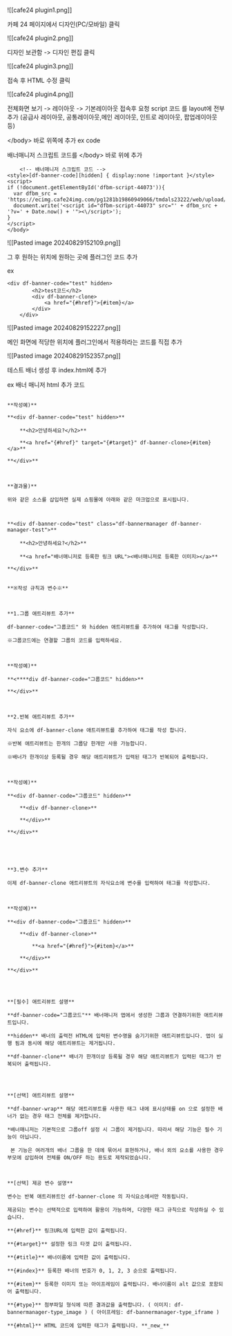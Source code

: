 
![[cafe24 plugin1.png]]

카페 24 페이지에서 디자인(PC/모바일) 클릭

![[cafe24 plugin2.png]]

디자인 보관함 -> 디자인 편집 클릭

![[cafe24 plugin3.png]]

접속 후  HTML 수정 클릭 


![[cafe24 plugin4.png]]


전체화면 보기 -> 레이아웃 -> 기본레이아웃 접속후 요청 script 코드 를 layout에 전부 추가 
(공급사 레이아웃, 공통레이아웃,메인 레이아웃, 인트로 레이아웃, 팝업레이아웃 등)


\</body> 바로 위쪽에 추가
ex code

배너매니저 스크립트 코드를 \</body>  바로 위에 추가

```
    <!-- 배너매니저 스크립트 코드 -->
<style>[df-banner-code][hidden] { display:none !important }</style>
<script>
if (!document.getElementById('dfbm-script-44073')){
  var dfbm_src = 'https://ecimg.cafe24img.com/pg1281b19860949066/tmdals23222/web/upload/appfiles/ZaReJam3QiELznoZeGGkMG/4ef3e5c5a151a1c8208cef9add99abd4.js';
  document.write('<script id="dfbm-script-44073" src="' + dfbm_src + '?v=' + Date.now() + '"><\/script>');
}
</script>
</body>
```


![[Pasted image 20240829152109.png]]

그 후 원하는 위치에  원하는 곳에 플러그인 코드 추가

ex

```
<div df-banner-code="test" hidden>
        <h2>test코드</h2>
        <div df-banner-clone>
            <a href="{#href}">{#item}</a>
    	</div>
    </div>    
```

![[Pasted image 20240829152227.png]]


메인 화면에 적당한 위치에 플러그인에서 적용하라는 코드를 직접 추가


![[Pasted image 20240829152357.png]]

테스트 배너 생성 후  index.html에 추가


ex 배너 매니저 html 추가 코드

```

**작성예)**

**<div df-banner-code="test" hidden>**

    **<h2>안녕하세요?</h2>**

    **<a href="{#href}" target="{#target}" df-banner-clone>{#item}</a>**

**</div>**

  

**결과물)** 

위와 같은 소스를 삽입하면 실제 쇼핑몰에 아래와 같은 마크업으로 표시됩니다.

  

**<div df-banner-code="test" class="df-bannermanager df-banner-manager-test">**

    **<h2>안녕하세요?</h2>**

    **<a href="배너매니저로 등록한 링크 URL"><배너매니저로 등록한 이미지></a>**

**</div>**
  

**※작성 규칙과 변수※**

  

**1.그룹 애트리뷰트 추가**

df-banner-code="그룹코드" 와 hidden 애트리뷰트를 추가하여 태그를 작성합니다.

※그룹코드에는 연결할 그룹의 코드를 입력하세요.

  

**작성예)** 

**<****div df-banner-code="그룹코드" hidden>**

**</div>**

  

**2.반복 애트리뷰트 추가**

자식 요소에 df-banner-clone 애트리뷰트를 추가하여 태그를 작성 합니다.

※반복 애트리뷰트는 한개의 그룹당 한개만 사용 가능합니다.

※배너가 한개이상 등록될 경우 해당 애트리뷰트가 입력된 태그가 반복되어 출력됩니다.

  

**작성예)** 

**<div df-banner-code="그룹코드" hidden>**

    **<div df-banner-clone>**

    **</div>**

**</div>**

  

  

**3.변수 추가**

이제 df-banner-clone 애트리뷰트의 자식요소에 변수를 입력하여 태그를 작성합니다.

  

**작성예)**

**<div df-banner-code="그룹코드" hidden>**

    **<div df-banner-clone>**

        **<a href="{#href}">{#item}</a>**

    **</div>**

**</div>**

  


**[필수] 애트리뷰트 설명**  

**df-banner-code="그룹코드"** 배너매니저 앱에서 생성한 그룹과 연결하기위한 애트리뷰트입니다.

**hidden** 배너의 출력전 HTML에 입력된 변수명을 숨기기위한 애트리뷰트입니다. 앱이 실행 됨과 동시에 해당 애트리뷰트는 제거됩니다.

**df-banner-clone** 배너가 한개이상 등록될 경우 해당 애트리뷰트가 입력된 태그가 반복되어 출력됩니다.

  


**[선택] 애트리뷰트 설명**

**df-banner-wrap** 해당 애트리뷰트를 사용한 태그 내에 표시상태를 on 으로 설정한 배너가 없는 경우 태그 전체를 제거합니다.

*배너매니저는 기본적으로 그룹off 설정 시 그룹이 제거됩니다. 따라서 해당 기능은 필수 기능이 아닙니다. 

 본 기능은 여러개의 배너 그룹을 한 데에 묶어서 표현하거나, 배너 외의 요소를 사용한 경우 부모에 삽입하여 전체를 ON/OFF 하는 용도로 제작되었습니다.

  

**[선택] 제공 변수 설명**

변수는 반복 애트리뷰트인 df-banner-clone 의 자식요소에서만 작동됩니다.

제공되는 변수는 선택적으로 입력하여 활용이 가능하며, 다양한 태그 규칙으로 작성하실 수 있습니다.

**{#href}** 링크URL에 입력한 값이 출력됩니다.

**{#target}** 설정한 링크 타겟 값이 출력됩니다.

**{#title}** 배너이름에 입력한 값이 출력됩니다.

**{#index}** 등록한 배너의 번호가 0, 1, 2, 3 순으로 출력됩니다.

**{#item}** 등록한 이미지 또는 아이프레임이 출력됩니다. 배너이름이 alt 값으로 포함되어 출력됩니다.

**{#type}** 첨부파일 형식에 따른 결과값을 출력합니다. ( 이미지: df-bannermanager-type_image ) ( 아이프레임: df-bannermanager-type_iframe )

**{#html}** HTML 코드에 입력한 태그가 출력됩니다. **_new_**


```




